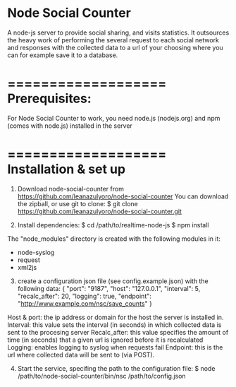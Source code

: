 Node Social Counter
===================
A node-js server to provide social sharing, and visits statistics. It outsources the heavy work of performing the several request to each social network and responses with the collected data to a url of your choosing where you can for example save it to a database.

===================
Prerequisites: 
===================
For Node Social Counter to work, you need node.js (nodejs.org) and npm (comes with node.js) installed in the server

===================
Installation & set up
===================
1) Download node-social-counter from https://github.com/leanazulyoro/node-social-counter You can download the zipball, or use git to clone: $ git clone https://github.com/leanazulyoro/node-social-counter.git

2) Install dependencies: 
$ cd /path/to/realtime-node-js 
$ npm install

The "node_modules" directory is created with the following modules in it:
- node-syslog
- request
- xml2js

3) create a configuration json file (see config.example.json) with the following data:
{
  "port":     "9187",
  "host":     "127.0.0.1",
  "interval": 5,
  "recalc_after": 20,
  "logging": true,
  "endpoint": "http://www.example.com/nsc/save_counts"
}

Host & port: the ip address or domain for the host the server is installed in.
Interval: this value sets the interval (in seconds) in which collected data is sent to the procesing server
Recalc_after: this value specifies the amount of time (in seconds) that a given url is ignored before it is recalculated
Logging: enables logging to syslog when requests fail
Endpoint: this is the url where collected data will be sent to (via POST).

4) Start the service, specifing the path to the configuration file:
$ node /path/to/node-social-counter/bin/nsc /path/to/config.json

